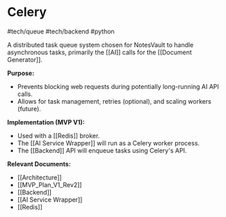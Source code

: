 # Celery
#tech/queue #tech/backend #python

A distributed task queue system chosen for NotesVault to handle asynchronous tasks, primarily the [[AI]] calls for the [[Document Generator]].

**Purpose:**
*   Prevents blocking web requests during potentially long-running AI API calls.
*   Allows for task management, retries (optional), and scaling workers (future).

**Implementation (MVP V1):**
*   Used with a [[Redis]] broker.
*   The [[AI Service Wrapper]] will run as a Celery worker process.
*   The [[Backend]] API will enqueue tasks using Celery's API.

**Relevant Documents:**
*   [[Architecture]]
*   [[MVP_Plan_V1_Rev2]]
*   [[Backend]]
*   [[AI Service Wrapper]]
*   [[Redis]]